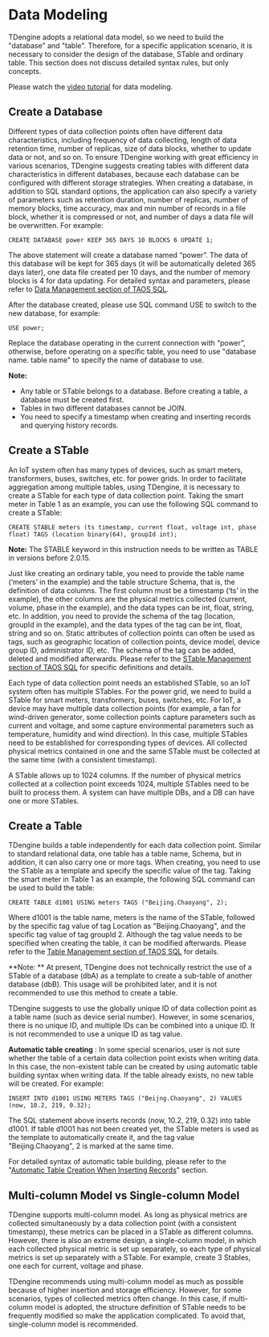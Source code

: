 # Data Modeling

TDengine adopts a relational data model, so we need to build the "database" and "table". Therefore, for a specific application scenario, it is necessary to consider the design of the database, STable and ordinary table. This section does not discuss detailed syntax rules, but only concepts.

Please watch the [video tutorial](https://www.taosdata.com/blog/2020/11/11/1945.html) for data modeling.

## <a class="anchor" id="create-db"></a> Create a Database

Different types of data collection points often have different data characteristics, including frequency of data collecting, length of data retention time, number of replicas, size of data blocks, whether to update data or not, and so on. To ensure TDengine working with great efficiency in various scenarios, TDengine suggests creating tables with different data characteristics in different databases, because each database can be configured with different storage strategies. When creating a database, in addition to SQL standard options, the application can also specify a variety of parameters such as retention duration, number of replicas, number of memory blocks, time accuracy, max and min number of records in a file block, whether it is compressed or not, and number of days a data file will be overwritten. For example:

```mysql
CREATE DATABASE power KEEP 365 DAYS 10 BLOCKS 6 UPDATE 1;
```

The above statement will create a database named “power”. The data of this database will be kept for 365 days (it will be automatically deleted 365 days later), one data file created per 10 days, and the number of memory blocks is 4 for data updating. For detailed syntax and parameters, please refer to [Data Management section of TAOS SQL](https://www.taosdata.com/en/documentation/taos-sql#management).

After the database created, please use SQL command USE to switch to the new database, for example:

```mysql
USE power;	
```

Replace the database operating in the current connection with “power”, otherwise, before operating on a specific table, you need to use "database name. table name" to specify the name of database to use.

**Note:**

- Any table or STable belongs to a database. Before creating a table, a database must be created first.
- Tables in two different databases cannot be JOIN.
- You need to specify a timestamp when creating and inserting records and querying history records.

## <a class="anchor" id="create-stable"></a> Create a STable

An IoT system often has many types of devices, such as smart meters, transformers, buses, switches, etc. for power grids. In order to facilitate aggregation among multiple tables, using TDengine, it is necessary to create a STable for each type of data collection point. Taking the smart meter in Table 1 as an example, you can use the following SQL command to create a STable:

```mysql
CREATE STABLE meters (ts timestamp, current float, voltage int, phase float) TAGS (location binary(64), groupId int);
```

**Note:** The STABLE keyword in this instruction needs to be written as TABLE in versions before 2.0.15.

Just like creating an ordinary table, you need to provide the table name (‘meters’ in the example) and the table structure Schema, that is, the definition of data columns. The first column must be a timestamp (‘ts’ in the example), the other columns are the physical metrics collected (current, volume, phase in the example), and the data types can be int, float, string, etc. In addition, you need to provide the schema of the tag (location, groupId in the example), and the data types of the tag can be int, float, string and so on. Static attributes of collection points can often be used as tags, such as geographic location of collection points, device model, device group ID, administrator ID, etc. The schema of the tag can be added, deleted and modified afterwards. Please refer to the [STable Management section of TAOS SQL](https://www.taosdata.com/cn/documentation/taos-sql#super-table) for specific definitions and details.

Each type of data collection point needs an established STable, so an IoT system often has multiple STables. For the power grid, we need to build a STable for smart meters, transformers, buses, switches, etc. For IoT, a device may have multiple data collection points (for example, a fan for wind-driven generator, some collection points capture parameters such as current and voltage, and some capture environmental parameters such as temperature, humidity and wind direction). In this case, multiple STables need to be established for corresponding types of devices. All collected physical metrics contained in one and the same STable must be collected at the same time (with a consistent timestamp).

A STable allows up to 1024 columns. If the number of physical metrics collected at a collection point exceeds 1024, multiple STables need to be built to process them. A system can have multiple DBs, and a DB can have one or more STables.

## <a class="anchor" id="create-table"></a> Create a Table

TDengine builds a table independently for each data collection point. Similar to standard relational data, one table has a table name, Schema, but in addition, it can also carry one or more tags. When creating, you need to use the STable as a template and specify the specific value of the tag. Taking the smart meter in Table 1 as an example, the following SQL command can be used to build the table:

```mysql
CREATE TABLE d1001 USING meters TAGS ("Beijing.Chaoyang", 2);
```

Where d1001 is the table name, meters is the name of the STable, followed by the specific tag value of tag Location as "Beijing.Chaoyang", and the specific tag value of tag groupId 2. Although the tag value needs to be specified when creating the table, it can be modified afterwards. Please refer to the [Table Management section of TAOS SQL](https://www.taosdata.com/en/documentation/taos-sql#table) for details.

**Note: ** At present, TDengine does not technically restrict the use of a STable of a database (dbA) as a template to create a sub-table of another database (dbB). This usage will be prohibited later, and it is not recommended to use this method to create a table.

TDengine suggests to use the globally unique ID of data collection point as a table name (such as device serial number). However, in some scenarios, there is no unique ID, and multiple IDs can be combined into a unique ID. It is not recommended to use a unique ID as tag value.

**Automatic table creating** : In some special scenarios, user is not sure whether the table of a certain data collection point exists when writing data. In this case, the non-existent table can be created by using automatic table building syntax when writing data. If the table already exists, no new table will be created. For example:

```mysql
INSERT INTO d1001 USING METERS TAGS ("Beijng.Chaoyang", 2) VALUES (now, 10.2, 219, 0.32);
```

The SQL statement above inserts records (now, 10.2, 219, 0.32) into table d1001. If table d1001 has not been created yet, the STable meters is used as the template to automatically create it, and the tag value "Beijing.Chaoyang", 2 is marked at the same time.

For detailed syntax of automatic table building, please refer to the "[Automatic Table Creation When Inserting Records](https://www.taosdata.com/en/documentation/taos-sql#auto_create_table)" section.

## Multi-column Model vs Single-column Model

TDengine supports multi-column model. As long as physical metrics are collected simultaneously by a data collection point (with a consistent timestamp), these metrics can be placed in a STable as different columns. However, there is also an extreme design, a single-column model, in which each collected physical metric is set up separately, so each type of physical metrics is set up separately with a STable. For example, create 3 Stables, one each for current, voltage and phase.

TDengine recommends using multi-column model as much as possible because of higher insertion and storage efficiency. However, for some scenarios, types of collected metrics often change. In this case, if multi-column model is adopted, the structure definition of STable needs to be frequently modified so make the application complicated. To avoid that, single-column model is recommended.
